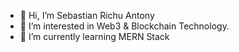 - 👋 Hi, I’m Sebastian Richu Antony
- 👀 I’m interested in Web3 & Blockchain Technology.
- 🌱 I’m currently learning MERN Stack

<!---
sebricant/sebricant is a ✨ special ✨ repository because its `README.md` (this file) appears on your GitHub profile.
You can click the Preview link to take a look at your changes.
--->
